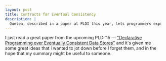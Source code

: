 ```yaml
---
layout: post
title: Contracts for Eventual Consistency
description: |
  Quelea, described in a paper at PLDI this year, lets programmers express application invariants in a contract language in Haskell and then automatically selects the consistency model which can enforce those properties for each transaction, out of a lattice of consistency levels for the target data store.
---
```


I just read a great paper from the upcoming PLDI'15 — ["Declarative Programming over Eventually Consistent Data Stores"](http://gowthamk.github.io/docs/quelea.pdf) and it's given me some great ideas that I wanted to jot down before I forget them, and in the hope that my summary might be useful to someone.


